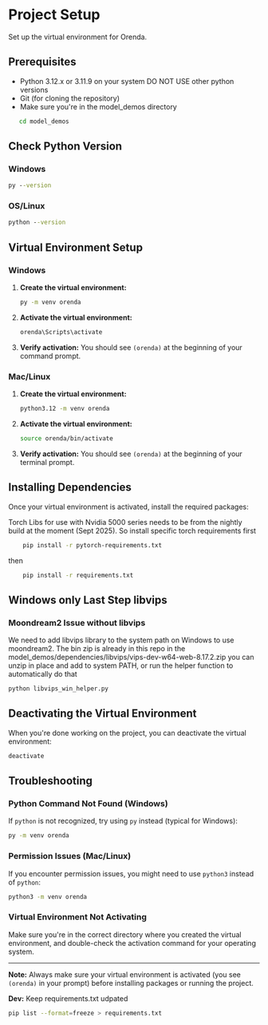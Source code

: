 # Project Setup

Set up the virtual environment for Orenda.

## Prerequisites

- Python 3.12.x or 3.11.9 on your system DO NOT USE other python versions
- Git (for cloning the repository)
- Make sure you're in the model_demos directory
```cmd
   cd model_demos
```
## Check Python Version
### Windows
   ```cmd
   py --version
   ```
### OS/Linux
   ```cmd
   python --version
   ```

## Virtual Environment Setup

### Windows

1. **Create the virtual environment:**
   ```cmd
   py -m venv orenda
   ```

2. **Activate the virtual environment:**
   ```cmd
   orenda\Scripts\activate
   ```

3. **Verify activation:**
   You should see `(orenda)` at the beginning of your command prompt.

### Mac/Linux

1. **Create the virtual environment:**
   ```bash
   python3.12 -m venv orenda
   ```

2. **Activate the virtual environment:**
   ```bash
   source orenda/bin/activate
   ```

3. **Verify activation:**
   You should see `(orenda)` at the beginning of your terminal prompt.

## Installing Dependencies
Once your virtual environment is activated, install the required packages:

Torch Libs for use with Nvidia 5000 series needs to be from the nightly build at the moment (Sept 2025). So install specific torch requirements first

```bash
    pip install -r pytorch-requirements.txt
```

then

```bash
    pip install -r requirements.txt
```
## Windows only Last Step libvips
### Moondream2 Issue without libvips
We need to add libvips library to the system path on Windows to use moondream2.  The bin zip is already in this repo in the model_demos/dependencies/libvips/vips-dev-w64-web-8.17.2.zip you can unzip in place and add to system PATH, or run the helper function to automatically do that
```bash
python libvips_win_helper.py
```

## Deactivating the Virtual Environment

When you're done working on the project, you can deactivate the virtual environment:

```bash
deactivate
```

## Troubleshooting

### Python Command Not Found (Windows)
If `python` is not recognized, try using `py` instead (typical for Windows):
```cmd
py -m venv orenda
```

### Permission Issues (Mac/Linux)
If you encounter permission issues, you might need to use `python3` instead of `python`:
```bash
python3 -m venv orenda
```

### Virtual Environment Not Activating
Make sure you're in the correct directory where you created the virtual environment, and double-check the activation command for your operating system.

---

**Note:** Always make sure your virtual environment is activated (you see `(orenda)` in your prompt) before installing packages or running the project.

**Dev:** Keep requirements.txt udpated
```bash 
pip list --format=freeze > requirements.txt
```